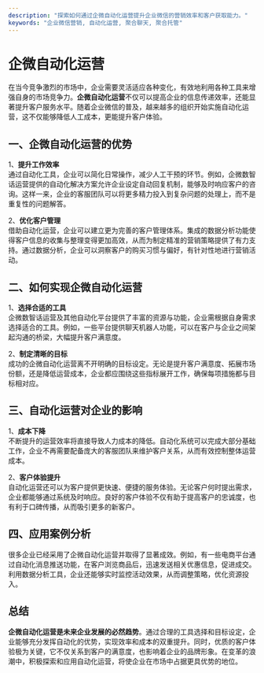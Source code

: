 ```yaml
---
description: "探索如何通过企微自动化运营提升企业微信的营销效率和客户获取能力。"
keywords: "企业微信营销, 自动化运营, 聚合聊天, 聚合托管"
---
```

# 企微自动化运营

在当今竞争激烈的市场中，企业需要灵活适应各种变化，有效地利用各种工具来增强自身的市场竞争力。**企微自动化运营**不仅可以提高企业的信息传递效率，还能显著提升客户服务水平。随着企业微信的普及，越来越多的组织开始实施自动化运营，这不仅能够降低人工成本，更能提升客户体验。

## 一、企微自动化运营的优势

1、**提升工作效率**  
通过自动化工具，企业可以简化日常操作，减少人工干预的环节。例如，企微数智话运营提供的自动化解决方案允许企业设定自动回复机制，能够及时响应客户的咨询。这样一来，企业的客服团队可以将更多精力投入到复杂问题的处理上，而不是重复性的问题解答。

2、**优化客户管理**  
借助自动化运营，企业可以建立更为完善的客户管理体系。集成的数据分析功能使得客户信息的收集与整理变得更加高效，从而为制定精准的营销策略提供了有力支持。通过数据分析，企业可以洞察客户的购买习惯与偏好，有针对性地进行营销活动。

## 二、如何实现企微自动化运营

1、**选择合适的工具**  
企微数智话运营及其他自动化平台提供了丰富的资源与功能，企业需根据自身需求选择适合的工具。例如，一些平台提供聊天机器人功能，可以在客户与企业之间架起沟通的桥梁，大幅提升客户满意度。

2、**制定清晰的目标**  
成功的企微自动化运营离不开明确的目标设定。无论是提升客户满意度、拓展市场份额，还是降低运营成本，企业都应围绕这些指标展开工作，确保每项措施都与目标相对应。

## 三、自动化运营对企业的影响

1、**成本下降**  
不断提升的运营效率将直接导致人力成本的降低。自动化系统可以完成大部分基础工作，企业不再需要配备庞大的客服团队来维护客户关系，从而有效控制整体运营成本。

2、**客户体验提升**  
自动化运营还可以为客户提供更快速、便捷的服务体验。无论客户何时提出需求，企业都能够通过系统及时响应。良好的客户体验不仅有助于提高客户的忠诚度，也有利于口碑传播，从而吸引更多的新客户。

## 四、应用案例分析

很多企业已经采用了企微自动化运营并取得了显著成效。例如，有一些电商平台通过自动化消息推送功能，在客户浏览商品后，迅速发送相关优惠信息，促进成交。利用数据分析工具，企业还能够实时监控活动效果，从而调整策略，优化资源投入。

## 总结

**企微自动化运营是未来企业发展的必然趋势**。通过合理的工具选择和目标设定，企业能够充分发挥自动化的优势，实现效率和成本的双重提升。同时，优质的客户体验极为关键，它不仅关系到客户的满意度，也影响着企业的品牌形象。在变革的浪潮中，积极探索和应用自动化运营，将使企业在市场中占据更具优势的地位。
